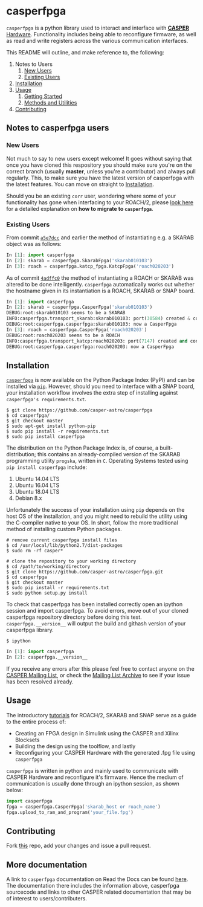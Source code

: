 # casperfpga #

`casperfpga` is a python library used to interact and interface with [**CASPER** Hardware](https://github.com/casper-astro/casper-hardware). Functionality includes being able to reconfigure firmware, as well as read and write registers across the various communication interfaces.

This README will outline, and make reference to, the following:
1. Notes to Users
    1. [New Users](#new-users)
    2. [Existing Users](#existing-users)
2. [Installation](#installation)
3. [Usage](#usage)
    1. [Getting Started](https://casper.berkeley.edu/index.php/getting-started/)
    2. [Methods and Utilities](https://casperfpga.readthedocs.io/en/latest/)
4. [Contributing](#contributing)


## Notes to casperfpga users ##

### New Users ###

Not much to say to new users except welcome! It goes without saying that once you have cloned this respository you should make sure you're on the correct branch (usually **master**, unless you're a contributor) and always pull regularly. This, to make sure you have the latest version of casperfpga with the latest features. You can move on straight to [Installation](#installation).

Should you be an existing `corr` user, wondering where some of your functionality has gone when interfacing to your ROACH/2, please [look here](https://casper-toolflow.readthedocs.io/projects/casperfpga/en/latest/migrating_from_corr.html) for a detailed explanation on **how to migrate to `casperfpga`**.

### Existing Users ###

From commit [`a5e7dcc`](https://github.com/ska-sa/casperfpga/tree/a5e7dcc05d4b0234d05e808fc6b8ab91485b8051) and earlier the method of instantiating e.g. a SKARAB object was as follows:

```python
In [1]: import casperfpga
In [2]: skarab = casperfpga.SkarabFpga('skarab010103')
In [3]: roach = casperfpga.katcp_fpga.KatcpFpga('roach020203')
```

As of commit [`4adffc0`](https://github.com/ska-sa/casperfpga/commit/4adffc0994c56c38dafe6a395d3ed94e8e9477cc) the method of instantiating a ROACH or SKARAB was altered to be done intelligently. `casperfpga` automatically works out whether the hostname given in its instantiation is a ROACH, SKARAB or SNAP board.

```python
In [1]: import casperfpga
In [2]: skarab = casperfpga.CasperFpga('skarab010103')
DEBUG:root:skarab010103 seems to be a SKARAB
INFO:casperfpga.transport_skarab:skarab010103: port(30584) created & connected.
DEBUG:root:casperfpga.casperfpga:skarab010103: now a CasperFpga
In [3]: roach = casperfpga.CasperFpga('roach020203')
DEBUG:root:roach020203 seems to be a ROACH
INFO:casperfpga.transport_katcp:roach020203: port(7147) created and connected.
DEBUG:root:casperfpga.casperfpga:roach020203: now a CasperFpga
```

## Installation ##
[`casperfpga`](https://pypi.org/project/casperfpga/) is now available on the Python Package Index (PyPI) and can be installed via [`pip`](https://pip.pypa.io/en/stable/). However, should you need to interface with a SNAP board, your installation workflow involves the extra step of installing against `casperfpga's requirements.txt`.

```shell
$ git clone https://github.com/casper-astro/casperfpga
$ cd casperfpga/
$ git checkout master
$ sudo apt-get install python-pip
$ sudo pip install -r requirements.txt
$ sudo pip install casperfpga
```

The distribution on the Python Package Index is, of course, a built-distribution; this contains an already-compiled version of the SKARAB programming utility `progska`, written in `C`. Operating Systems tested using `pip install casperfpga` include:

1. Ubuntu 14.04 LTS
2. Ubuntu 16.04 LTS
3. Ubuntu 18.04 LTS
4. Debian 8.x

Unfortunately the success of your installation using `pip` depends on the host OS of the installation, and you might need to rebuild the utility using the C-compiler native to your OS. In short, follow the more traditional method of installing custom Python packages.

```shell
# remove current casperfpga install files
$ cd /usr/local/lib/python2.7/dist-packages
$ sudo rm -rf casper*

# clone the repository to your working directory
$ cd /path/to/working/directory
$ git clone https://github.com/casper-astro/casperfpga.git
$ cd casperfpga
$ git checkout master
$ sudo pip install -r requirements.txt
$ sudo python setup.py install
```

To check that casperfpga has been installed correctly open an ipython session and import casperfpga. To avoid errors, move out of your cloned casperfpga repository directory before doing this test. `casperfpga.__version__` will output the build and githash version of your casperfpga library.

```shell
$ ipython
```
```python
In [1]: import casperfpga
In [2]: casperfpga.__version__
```

If you receive any errors after this please feel free to contact anyone on the [CASPER Mailing List](mailto:casper@lists.berkeley.edu), or check the [Mailing List Archive](http://www.mail-archive.com/casper@lists.berkeley.edu/) to see if your issue has been resolved already.

## Usage ##
The introductory [tutorials](https://github.com/casper-astro/tutorials_devel) for ROACH/2, SKARAB and SNAP serve as a guide to the entire process of:
* Creating an FPGA design in Simulink using the CASPER and Xilinx Blocksets
* Building the design using the toolflow, and lastly
* Reconfiguring your CASPER Hardware with the generated .fpg file using `casperfpga`

`casperfpga` is written in python and mainly used to communicate with CASPER Hardware and reconfigure it's firmware. Hence the medium of communication is usually done through an ipython session, as shown below:

```python
import casperfpga
fpga = casperfpga.CasperFpga('skarab_host or roach_name')
fpga.upload_to_ram_and_program('your_file.fpg')
```

## Contributing ##

Fork [this](https://github.com/casper-astro/casperfpga) repo, add your changes and issue a pull request.

## More documentation ##
A link to `casperfpga` documentation on Read the Docs can be found [here](https://casper-toolflow.readthedocs.io/projects/casperfpga/en/latest/). The documentation there includes the information above, casperfpga sourcecode and links to other CASPER related documentation that may be of interest to users/contributers. 
